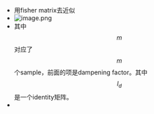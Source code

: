 - 用fisher matrix去近似
- ![image.png](../assets/image_1705288238304_0.png)
- 其中$$m$$对应了$$m$$个sample，前面的项是dampening factor。其中$$I_d$$是一个identity矩阵。
-